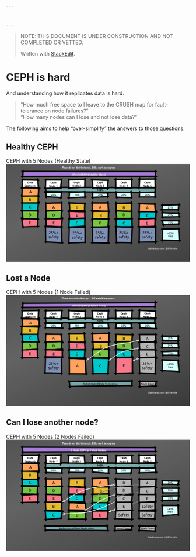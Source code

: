 ```yaml
---


---
```


<blockquote>
<p>NOTE: THIS DOCUMENT IS UNDER CONSTRUCTION AND NOT COMPLETED OR VETTED.</p>
<p>Written with <a href="https://stackedit.io/">StackEdit</a>.</p>
</blockquote>
<h1 id="ceph-is-hard">CEPH is hard</h1>
<p>And understanding how it replicates data is hard.</p>
<blockquote>
<p>“How much free space to I leave to the CRUSH map for fault-tolerance on node failures?”<br>
“How many nodes can I lose and not lose data?”</p>
</blockquote>
<p>The following aims to help “over-simplify” the answers to those questions.</p>
<h2 id="healthy-ceph">Healthy CEPH</h2>
<p>CEPH with 5 Nodes (Healthy State)<br>
<img src="https://github.com/IRTermite/OpenStack-Research/blob/master/images/CEPHReplicationSimplified_HealthyState.png" alt="enter image description here"></p>
<h2 id="lost-a-node">Lost a Node</h2>
<p>CEPH with 5 Nodes (1 Node Failed)<br>
<img src="https://github.com/IRTermite/OpenStack-Research/blob/master/images/CEPHReplicationSimplified_1-NodeFailure.png" alt="enter image description here"></p>
<h2 id="can-i-lose-another-node">Can I lose another node?</h2>
<p>CEPH with 5 Nodes (2 Nodes Failed)<br>
<img src="https://github.com/IRTermite/OpenStack-Research/blob/master/images/CEPHReplicationSimplified_2-NodeFailure.png" alt="enter image description here"></p>

